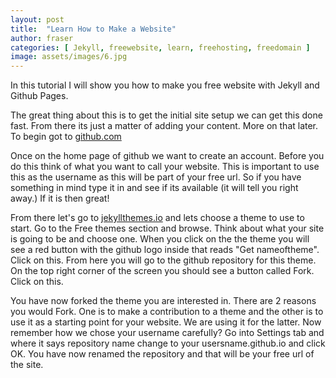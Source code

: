 ```yaml
---
layout: post
title:  "Learn How to Make a Website"
author: fraser
categories: [ Jekyll, freewebsite, learn, freehosting, freedomain ]
image: assets/images/6.jpg
---
```

In this tutorial I will show you how to make you free website with Jekyll and Github Pages.

The great thing about this is to get the initial site setup we can get this done fast. From there its just a matter of adding your content. More on that later. To begin got to [github.com](github.com) 

Once on the home page of github we want to create an account. Before you do this think of what you want to call your website. This is important to use this as the username as this will be part of your free url. So if you have something in mind type it in and see if its available (it will tell you right away.) If it is then great!

From there let's go to [jekyllthemes.io](jekyllthemes.io) and lets choose a theme to use to start. Go to the Free themes section and browse. Think about what your site is going to be and choose one. When you click on the the theme you will see a red button with the github logo inside that reads "Get nameoftheme". Click on this. From here you will go to the github repository for this theme. On the top right corner of the screen you should see a button called Fork. Click on this. 

You have now forked the theme you are interested in. There are 2 reasons you would Fork. One is to make a contribution to a theme and the other is to use it as a starting point for your website. We are using it for the latter. Now remember how we chose your username carefully? Go into  Settings tab and where it says repository name change to your usersname.github.io and click OK. You have now renamed the repository and that will be your free url of the site.
